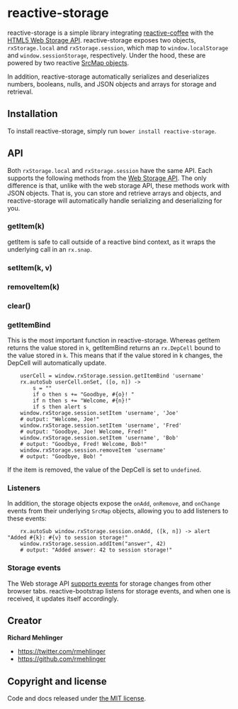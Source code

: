# reactive-storage

reactive-storage is a simple library integrating [reactive-coffee](http://yang.github.io/reactive-coffee/) with the
[HTML5 Web Storage API](https://developer.mozilla.org/en-US/docs/Web/API/Web_Storage_API). reactive-storage exposes two
objects, `rxStorage.local` and `rxStorage.session`, which map to `window.localStorage` and `window.sessionStorage`,
respectively. Under the hood, these are powered by two reactive
[SrcMap objects](http://yang.github.io/reactive-coffee/api.html#rx-namespace).

In addition, reactive-storage automatically serializes and deserializes numbers, booleans, nulls, and JSON objects and arrays for storage and retrieval.

## Installation
To install reactive-storage, simply run `bower install reactive-storage`.

## API
Both `rxStorage.local` and `rxStorage.session` have the same API. Each supports the following methods from the
[Web Storage API](https://developer.mozilla.org/en-US/docs/Web/API/Storage).
The only difference is that, unlike with the web storage API, these methods work with JSON objects.
That is, you can store and retrieve arrays and objects, and reactive-storage will automatically handle serializing and
deserializing for you.

### getItem(k)
getItem is safe to call outside of a reactive bind context, as it wraps the underlying call in an
`rx.snap`.
### setItem(k, v)
### removeItem(k)
### clear()

### getItemBind
This is the most important function in reactive-storage. Whereas getItem returns the value stored in `k`,
getItemBind returns an `rx.DepCell` bound to the value stored in `k`. This means that if the value stored in k changes,
the DepCell will automatically update.

```
    userCell = window.rxStorage.session.getItemBind 'username'
    rx.autoSub userCell.onSet, ([o, n]) ->
        s = ""
        if o then s += "Goodbye, #{o}! "
        if n then s += "Welcome, #{n}!"
        if s then alert s
    window.rxStorage.session.setItem 'username', 'Joe'
    # output: "Welcome, Joe!"
    window.rxStorage.session.setItem 'username', 'Fred'
    # output: "Goodbye, Joe! Welcome, Fred!"
    window.rxStorage.session.setItem 'username', 'Bob'
    # output: "Goodbye, Fred! Welcome, Bob!"
    window.rxStorage.session.removeItem 'username'
    # output: "Goodbye, Bob! "
```

If the item is removed, the value of the DepCell is set to `undefined`.

### Listeners
In addition, the storage objects expose the `onAdd`, `onRemove`, and `onChange` events from their underlying
`SrcMap` objects, allowing you to add listeners to these events:

```
    rx.autoSub window.rxStorage.session.onAdd, ([k, n]) -> alert "Added #{k}: #{v} to session storage!"
    window.rxStorage.session.addItem("answer", 42)
    # output: "Added answer: 42 to session storage!"
```

### Storage events

The Web storage API [supports events](https://developer.mozilla.org/en-US/docs/Web/API/StorageEvent) for storage
changes from other browser tabs. reactive-bootstrap listens for storage events, and when one is received, it
updates itself accordingly.

## Creator

**Richard Mehlinger**

- <https://twitter.com/rmehlinger>
- <https://github.com/rmehlinger>


## Copyright and license

Code and docs released under [the MIT license](https://github.com/twbs/bootstrap/blob/master/LICENSE).
